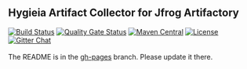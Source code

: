 ## Hygieia Artifact Collector for Jfrog Artifactory

[![Build Status](https://travis-ci.com/Hygieia/hygieia-artifact-artifactory-collector.svg?branch=master)](https://travis-ci.com/Hygieia/hygieia-artifact-artifactory-collector)
[![Quality Gate Status](https://sonarcloud.io/api/project_badges/measure?project=Hygieia_hygieia-artifact-artifactory-collector&metric=alert_status)](https://sonarcloud.io/dashboard?id=Hygieia_hygieia-artifact-artifactory-collector)
[![Maven Central](https://img.shields.io/maven-central/v/com.capitalone.dashboard/artifactory-artifact-collector.svg?label=Maven%20Central)](https://search.maven.org/search?q=g:%22com.capitalone.dashboard%22%20AND%20a:%22artifactory-artifact-collector%22)
[![License](https://img.shields.io/badge/license-Apache%202-blue.svg)](https://www.apache.org/licenses/LICENSE-2.0)
[![Gitter Chat](https://badges.gitter.im/Join%20Chat.svg)](https://www.apache.org/licenses/LICENSE-2.0)
<br>
<br>
The README is in the [gh-pages](https://github.com/capitalone/Hygieia/blob/gh-pages/pages/hygieia/collectors/artifact/artifactory.md) branch. Please update it there.
